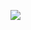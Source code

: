 ![](http://www.plantuml.com/plantuml/proxy?src=https://raw.githubusercontent.com/louiskimlevu/fullstackopen/main/new_note_diagram.puml)
